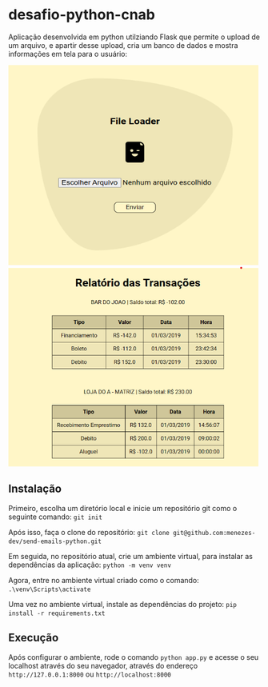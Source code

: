 # desafio-python-cnab

Aplicação desenvolvida em python utilziando Flask que permite o upload de um arquivo, e apartir desse upload, cria um banco de dados e mostra informações em tela para o usuário:

<img src='./static/img/print1.png' width='500px' height='400px'>                 <img src='./static/img/print2.png' width='500px' height='400px'>

## Instalação

Primeiro, escolha um diretório local e inicie um repositório git como o seguinte comando: `git init`

Após isso, faça o clone do repositório: `git clone git@github.com:menezes-dev/send-emails-python.git`

Em seguida, no repositório atual, crie um ambiente virtual, para instalar as dependências da aplicação: `python -m venv venv`

Agora, entre no ambiente virtual criado como o comando: `.\venv\Scripts\activate`

Uma vez no ambiente virtual, instale as dependências do projeto: `pip install -r requirements.txt`

## Execução

Após configurar o ambiente, rode o comando `python app.py` e acesse o seu localhost através do seu navegador, através do endereço `http://127.0.0.1:8000` ou `http://localhost:8000`
